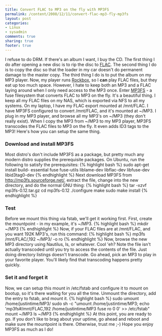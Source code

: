 ```yaml
---
title: Convert FLAC to MP3 on the fly with MP3FS
permalink: /content/2008/12/11/convert-flac-mp3-fly-mp3fs
layout: post
categories:
- Linux
- sysadmin
comments: true
sharing: true
footer: true
---
```

I refuse to do DRM. If there's an album I want, I buy the CD. The first thing
I do after opening a new disc is to rip the disc to
[FLAC](http://flac.sourceforge.net/). The second thing I do is to copy the
disc so that the loader in my car doesn't do permanent damage to the master
copy. The third thing I do is to put the album on my MP3 player. Now, my
player runs [Rockbox](http://www.rockbox.org/), so I **can** play FLAC files,
but they eat up too much space. However, I hate to keep both an MP3 and a FLAC
laying around when I only need access to the MP3 once. Enter
[MP3FS](http://mp3fs.sourceforge.net/) - a fuse filesystem that converts FLAC
to MP3 on the fly.  It's a beautiful thing. I keep all my FLAC files on my
NAS, which is exported via NFS to all my systems. On my laptop, I have my FLAC
export mounted at /mnt/FLAC. I have MP3FS configured to convert /mnt/FLAC, and
it's mounted at ~/MP3. I plug in my MP3 player, and browse all my MP3's on
~/MP3 (they don't really exist). When I copy the MP3 from ~/MP3 to my MP3
player, MP3FS transcodes the FLAC files to MP3 on the fly. It even adds ID3
tags to the MP3! Here's how you can setup the same thing.

### Download and install MP3FS

Most distro's don't include MP3FS as a package, but pretty much any modern
distro supplies the prerequisite packages. On Ubuntu, run the following to
satisfy the prerequisites: {% highlight bash %} sudo apt-get install build-
essential fuse fuse-utils liblame-dev libflac-dev libfuse-dev libid3tag0-dev
{% endhighlight %} Next download MP3FS from http://mp3fs.sourceforge.net/,
extract the file, change into the new directory, and do the normal GNU thing:
{% highlight bash %} tar -xzvf mp3fs-0.12.tar.gz cd mp3fs-0.12 ./configure
make sudo make install {% endhighlight %}

### Test

Before we mount this thing via fstab, we'll get it working first. First,
create the mountpoint - in my example, it's ~/MP3. {% highlight bash %} mkdir
~/MP3 {% endhighlight %} Now, if your FLAC files are at /mnt/FLAC, and you
want 192K MP3's, run this command: {% highlight bash %} mp3fs /mnt/FLAC/,192
~/MP3/ -o ro {% endhighlight %} Now, browse the new MP3 directory using
Nautilus, ls, or whatever. Cool 'eh? Note the file isn't actually transcoded
until you try to access the contents of the file. Just doing directory
listings doesn't transcode. Go ahead, pick an MP3 to play in your favorite
player. You'll likely find that transcoding happens pretty quickly.

### Set it and forget it

Now, we can setup this mount in /etc/fstab and configure it to mount on
bootup, so it's there waiting for you all the time. Unmount the directory, add
the entry to fstab, and mount it. {% highlight bash %} sudo umount
/home/justintime/MP3/ sudo sh -c "umount /home/justintime/MP3; echo
'mp3fs#/mnt/FLAC,192 /home/justintime/MP3 fuse ro 0 0' >> /etc/fstab" mount
~/MP3 ls ~/MP3 {% endhighlight %} At this point, you are ready to go. If you
don't like to brag about your uptime, go ahead and reboot and make sure the
mountpoint is there. Otherwise, trust me ;-) Hope you enjoy MP3FS as much as I
do!

